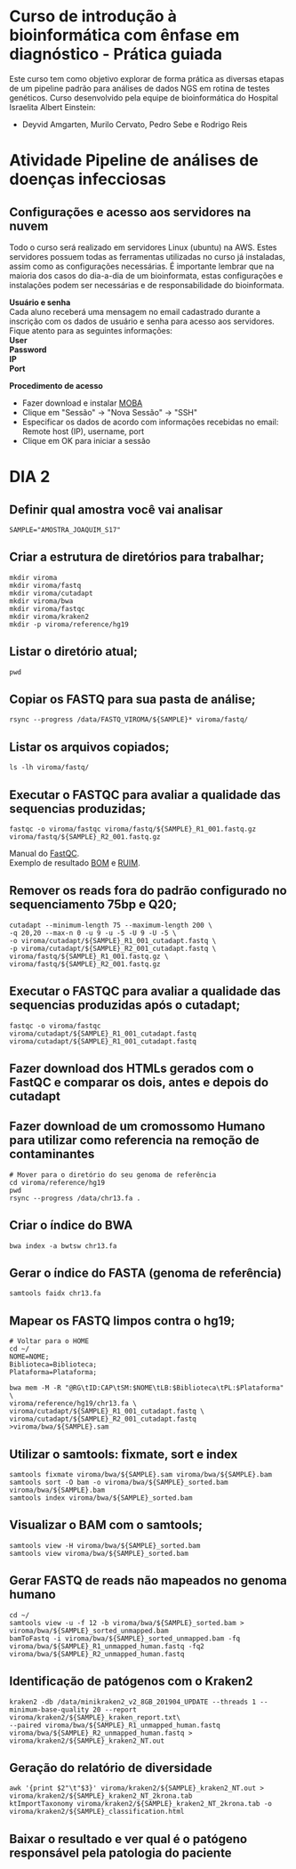 # Curso de introdução à bioinformática com ênfase em diagnóstico - Prática guiada

Este curso tem como objetivo explorar de forma prática as diversas etapas de um pipeline padrão para análises de dados NGS em rotina de testes genéticos. Curso desenvolvido pela equipe de bioinformática do Hospital Israelita Albert Einstein:
* Deyvid Amgarten, Murilo Cervato, Pedro Sebe e Rodrigo Reis

# Atividade Pipeline de análises de doenças infecciosas

## Configurações e acesso aos servidores na nuvem
Todo o curso será realizado em servidores Linux (ubuntu) na AWS. Estes servidores possuem todas as ferramentas utilizadas no curso já instaladas, assim como as configurações necessárias. É importante lembrar que na maioria dos casos do dia-a-dia de um bioinformata, estas configurações e instalações podem ser necessárias e de responsabilidade do bioinformata.  

**Usuário e senha**  
Cada aluno receberá uma mensagem no email cadastrado durante a inscrição com os dados de usuário e senha para acesso aos servidores.
Fique atento para as seguintes informações:  
**User  
Password  
IP  
Port**  

**Procedimento de acesso**
* Fazer download e instalar [MOBA](https://mobaxterm.mobatek.net/download-home-edition.html)
* Clique em "Sessão" -> "Nova Sessão" -> "SSH"
* Especificar os dados de acordo com informações recebidas no email: Remote host (IP), username, port 
* Clique em OK para iniciar a sessão


# DIA 2

## Definir qual amostra você vai analisar
```
SAMPLE="AMOSTRA_JOAQUIM_S17"
```


## Criar a estrutura de diretórios para trabalhar;
```
mkdir viroma
mkdir viroma/fastq
mkdir viroma/cutadapt
mkdir viroma/bwa
mkdir viroma/fastqc
mkdir viroma/kraken2
mkdir -p viroma/reference/hg19
```

## Listar o diretório atual;
```
pwd
```

## Copiar os FASTQ para sua pasta de análise;
```
rsync --progress /data/FASTQ_VIROMA/${SAMPLE}* viroma/fastq/
```

## Listar os arquivos copiados;
```
ls -lh viroma/fastq/
```

## Executar o FASTQC para avaliar a qualidade das sequencias produzidas;
```
fastqc -o viroma/fastqc viroma/fastq/${SAMPLE}_R1_001.fastq.gz viroma/fastq/${SAMPLE}_R2_001.fastq.gz
```
Manual do [FastQC](https://dnacore.missouri.edu/PDF/FastQC_Manual.pdf).</br>
Exemplo de resultado [BOM](https://www.bioinformatics.babraham.ac.uk/projects/fastqc/good_sequence_short_fastqc.html) e [RUIM](https://www.bioinformatics.babraham.ac.uk/projects/fastqc/bad_sequence_fastqc.html).</br>


## Remover os reads fora do padrão configurado no sequenciamento 75bp e Q20;
```
cutadapt --minimum-length 75 --maximum-length 200 \
-q 20,20 --max-n 0 -u 9 -u -5 -U 9 -U -5 \
-o viroma/cutadapt/${SAMPLE}_R1_001_cutadapt.fastq \
-p viroma/cutadapt/${SAMPLE}_R2_001_cutadapt.fastq \
viroma/fastq/${SAMPLE}_R1_001.fastq.gz \
viroma/fastq/${SAMPLE}_R2_001.fastq.gz 
``` 
## Executar o FASTQC para avaliar a qualidade das sequencias produzidas após o cutadapt;
```
fastqc -o viroma/fastqc viroma/cutadapt/${SAMPLE}_R1_001_cutadapt.fastq viroma/cutadapt/${SAMPLE}_R1_001_cutadapt.fastq
```

## Fazer download dos HTMLs gerados com o FastQC e comparar os dois, antes e depois do cutadapt

## Fazer download de um cromossomo Humano para utilizar como referencia na remoção de contaminantes
```
# Mover para o diretório do seu genoma de referência
cd viroma/reference/hg19
pwd
rsync --progress /data/chr13.fa .
```

## Criar o índice do BWA
```
bwa index -a bwtsw chr13.fa
```

## Gerar o índice do FASTA (genoma de referência)
```
samtools faidx chr13.fa
```

## Mapear os FASTQ limpos contra o hg19;
```
# Voltar para o HOME
cd ~/
NOME=NOME;
Biblioteca=Biblioteca;
Plataforma=Plataforma;

bwa mem -M -R "@RG\tID:CAP\tSM:$NOME\tLB:$Biblioteca\tPL:$Plataforma" \
viroma/reference/hg19/chr13.fa \
viroma/cutadapt/${SAMPLE}_R1_001_cutadapt.fastq \
viroma/cutadapt/${SAMPLE}_R2_001_cutadapt.fastq >viroma/bwa/${SAMPLE}.sam
```

## Utilizar o samtools: fixmate, sort e index
```
samtools fixmate viroma/bwa/${SAMPLE}.sam viroma/bwa/${SAMPLE}.bam
samtools sort -O bam -o viroma/bwa/${SAMPLE}_sorted.bam viroma/bwa/${SAMPLE}.bam
samtools index viroma/bwa/${SAMPLE}_sorted.bam
```

## Visualizar o BAM com o samtools;
```
samtools view -H viroma/bwa/${SAMPLE}_sorted.bam
samtools view viroma/bwa/${SAMPLE}_sorted.bam
```

## Gerar FASTQ de reads não mapeados no genoma humano

```
cd ~/
samtools view -u -f 12 -b viroma/bwa/${SAMPLE}_sorted.bam > viroma/bwa/${SAMPLE}_sorted_unmapped.bam
bamToFastq -i viroma/bwa/${SAMPLE}_sorted_unmapped.bam -fq viroma/bwa/${SAMPLE}_R1_unmapped_human.fastq -fq2 viroma/bwa/${SAMPLE}_R2_unmapped_human.fastq
```

## Identificação de patógenos com o Kraken2
```
kraken2 -db /data/minikraken2_v2_8GB_201904_UPDATE --threads 1 --minimum-base-quality 20 --report viroma/kraken2/${SAMPLE}_kraken_report.txt\
--paired viroma/bwa/${SAMPLE}_R1_unmapped_human.fastq viroma/bwa/${SAMPLE}_R2_unmapped_human.fastq > viroma/kraken2/${SAMPLE}_kraken2_NT.out
```

## Geração do relatório de diversidade 
```
awk '{print $2"\t"$3}' viroma/kraken2/${SAMPLE}_kraken2_NT.out > viroma/kraken2/${SAMPLE}_kraken2_NT_2krona.tab
ktImportTaxonomy viroma/kraken2/${SAMPLE}_kraken2_NT_2krona.tab -o viroma/kraken2/${SAMPLE}_classification.html
```

## Baixar o resultado e ver qual é o patógeno responsável pela patologia do paciente
